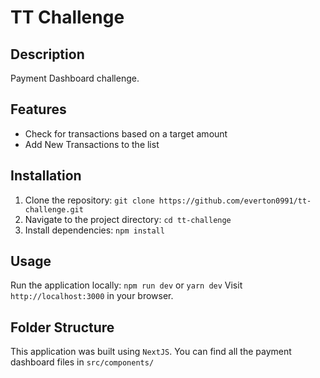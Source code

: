 # TT Challenge

## Description

Payment Dashboard challenge.

## Features

- Check for transactions based on a target amount
- Add New Transactions to the list

## Installation

1. Clone the repository:
   `git clone https://github.com/everton0991/tt-challenge.git`
2. Navigate to the project directory:
   `cd tt-challenge`
3. Install dependencies:
   `npm install`

## Usage

Run the application locally:
`npm run dev` or `yarn dev`
Visit `http://localhost:3000` in your browser.

## Folder Structure

This application was built using `NextJS`.
You can find all the payment dashboard files in `src/components/`
